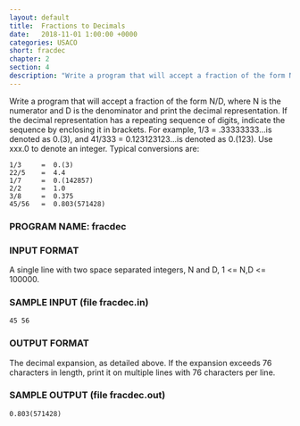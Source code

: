 ```yaml
---
layout: default
title:  Fractions to Decimals
date:   2018-11-01 1:00:00 +0000
categories: USACO
short: fracdec
chapter: 2
section: 4
description: "Write a program that will accept a fraction of the form N/D, where N is the numerator and D is the denominator and print the decimal representation. If the decimal representation has a repeating sequence of digits, indicate the sequence by enclosing it in brackets."
---
```


Write a program that will accept a fraction of the form N/D, where N is the numerator and D is the denominator and print the decimal representation. If the decimal representation has a repeating sequence of digits, indicate the sequence by enclosing it in brackets. For example, 1/3 = .33333333...is denoted as 0.(3), and 41/333 = 0.123123123...is denoted as 0.(123). Use xxx.0 to denote an integer. Typical conversions are:

```none
1/3     =  0.(3)
22/5    =  4.4
1/7     =  0.(142857)
2/2     =  1.0
3/8     =  0.375
45/56   =  0.803(571428)
```

### PROGRAM NAME: fracdec

### INPUT FORMAT

A single line with two space separated integers, N and D, 1 <= N,D <= 100000.

### SAMPLE INPUT (file fracdec.in)

```none
45 56
```

### OUTPUT FORMAT

The decimal expansion, as detailed above. If the expansion exceeds 76 characters in length, print it on multiple lines with 76 characters per line.

### SAMPLE OUTPUT (file fracdec.out)

```none
0.803(571428)
```